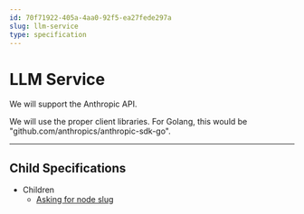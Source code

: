 ```yaml
---
id: 70f71922-405a-4aa0-92f5-ea27fede297a
slug: llm-service
type: specification
---
```


# LLM Service

We will support the Anthropic API.

We will use the proper client libraries. For Golang, this would be "github.com/anthropics/anthropic-sdk-go".

---

## Child Specifications

- Children
  - [Asking for node slug](../../../.zamm/nodes/8b7f385d-1f9f-4172-bc17-4b2c269219a6.md)
